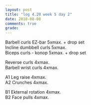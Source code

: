 ```yaml
---
layout: post
title: "log 4.20 week 5 day 2"
date: 2018-08-08
comments: true
grade:
---
```


Barbell curls EZ-bar 5xmax. + drop set       
Incline dumbbell curls 5xmax.   
Biceps curls - konop 5xmax. + drop set     

Reverse curls 4xmax.   
Barbell wrist curls 4xmax.   

A1 Leg raise 4xmax.  
A2 Crunches 4xmax.   

B1 Ekternal rotation 4xmax.   
B2 Face pulls 4xmax.  
